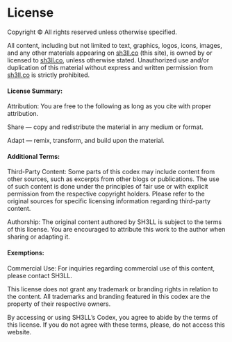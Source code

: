 # License

Copyright © All rights reserved unless otherwise specified.

All content, including but not limited to text, graphics, logos, icons, images, and any other materials appearing on [sh3ll.co](https://sh3ll.co/) (this site), is owned by or licensed to [sh3ll.co](https://sh3ll.co/), unless otherwise stated. Unauthorized use and/or duplication of this material without express and written permission from [sh3ll.co](https://sh3ll.co/) is strictly prohibited.

#### License Summary:

Attribution: You are free to the following as long as you cite with proper attribution.

Share — copy and redistribute the material in any medium or format.

Adapt — remix, transform, and build upon the material.

#### Additional Terms:

Third-Party Content: Some parts of this codex may include content from other sources, such as excerpts from other blogs or publications. The use of such content is done under the principles of fair use or with explicit permission from the respective copyright holders. Please refer to the original sources for specific licensing information regarding third-party content.

Authorship: The original content authored by SH3LL is subject to the terms of this license. You are encouraged to attribute this work to the author when sharing or adapting it.

#### Exemptions:

Commercial Use: For inquiries regarding commercial use of this content, please contact SH3LL.

This license does not grant any trademark or branding rights in relation to the content. All trademarks and branding featured in this codex are the property of their respective owners.

By accessing or using SH3LL’s Codex, you agree to abide by the terms of this license. If you do not agree with these terms, please, do not access this website.